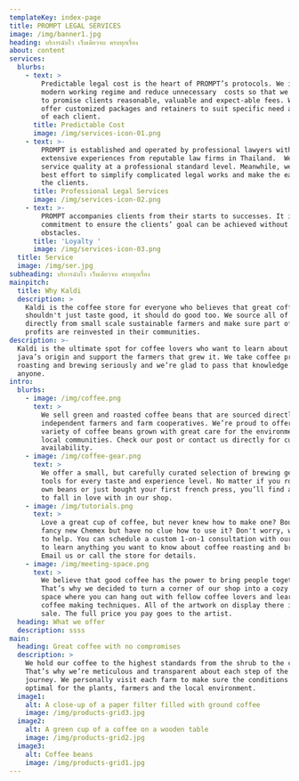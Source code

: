 ```yaml
---
templateKey: index-page
title: PROMPT LEGAL SERVICES
image: /img/banner1.jpg
heading: บริการฉับไว เว็บเดียวจบ ครบทุกเรื่อง
about: content
services:
  blurbs:
    - text: >
        Predictable legal cost is the heart of PROMPT’s protocols. We implement
        modern working regime and reduce unnecessary  costs so that we are able
        to promise clients reasonable, valuable and expect-able fees. We also
        offer customized packages and retainers to suit specific need and budget
        of each client.
      title: Predictable Cost
      image: /img/services-icon-01.png
    - text: >-
        PROMPT is established and operated by professional lawyers with
        extensive experiences from reputable law firms in Thailand.  We warrant
        service quality at a professional standard level. Meanwhile, we use our
        best effort to simplify complicated legal works and make the easiest for
        the clients.
      title: Professional Legal Services
      image: /img/services-icon-02.png
    - text: >-
        PROMPT accompanies clients from their starts to successes. It is our
        commitment to ensure the clients’ goal can be achieved without legal
        obstacles.
      title: 'Loyalty '
      image: /img/services-icon-03.png
  title: Service
  image: /img/ser.jpg
subheading: บริการฉับไว เว็บเดียวจบ ครบทุกเรื่อง
mainpitch:
  title: Why Kaldi
  description: >
    Kaldi is the coffee store for everyone who believes that great coffee
    shouldn't just taste good, it should do good too. We source all of our beans
    directly from small scale sustainable farmers and make sure part of the
    profits are reinvested in their communities.
description: >-
  Kaldi is the ultimate spot for coffee lovers who want to learn about their
  java’s origin and support the farmers that grew it. We take coffee production,
  roasting and brewing seriously and we’re glad to pass that knowledge to
  anyone.
intro:
  blurbs:
    - image: /img/coffee.png
      text: >
        We sell green and roasted coffee beans that are sourced directly from
        independent farmers and farm cooperatives. We’re proud to offer a
        variety of coffee beans grown with great care for the environment and
        local communities. Check our post or contact us directly for current
        availability.
    - image: /img/coffee-gear.png
      text: >
        We offer a small, but carefully curated selection of brewing gear and
        tools for every taste and experience level. No matter if you roast your
        own beans or just bought your first french press, you’ll find a gadget
        to fall in love with in our shop.
    - image: /img/tutorials.png
      text: >
        Love a great cup of coffee, but never knew how to make one? Bought a
        fancy new Chemex but have no clue how to use it? Don't worry, we’re here
        to help. You can schedule a custom 1-on-1 consultation with our baristas
        to learn anything you want to know about coffee roasting and brewing.
        Email us or call the store for details.
    - image: /img/meeting-space.png
      text: >
        We believe that good coffee has the power to bring people together.
        That’s why we decided to turn a corner of our shop into a cozy meeting
        space where you can hang out with fellow coffee lovers and learn about
        coffee making techniques. All of the artwork on display there is for
        sale. The full price you pay goes to the artist.
  heading: What we offer
  description: ssss
main:
  heading: Great coffee with no compromises
  description: >
    We hold our coffee to the highest standards from the shrub to the cup.
    That’s why we’re meticulous and transparent about each step of the coffee’s
    journey. We personally visit each farm to make sure the conditions are
    optimal for the plants, farmers and the local environment.
  image1:
    alt: A close-up of a paper filter filled with ground coffee
    image: /img/products-grid3.jpg
  image2:
    alt: A green cup of a coffee on a wooden table
    image: /img/products-grid2.jpg
  image3:
    alt: Coffee beans
    image: /img/products-grid1.jpg
---
```


